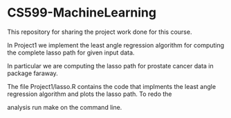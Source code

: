# CS599-MachineLearning

This repository for sharing the project work done for this course.

In Project1 we implement the least angle regression algorithm for computing the complete lasso path for given input data.

In particular we are computing the lasso path for prostate cancer data in package faraway.

The file Project1/lasso.R contains the code that implments the least angle regression algorithm and plots the lasso path. To redo the

analysis run make on the command line.
